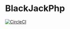 # BlackJackPhp

[![CircleCI](https://circleci.com/gh/yudedako2444/BlackJackPhp.svg?style=svg)](https://circleci.com/gh/yudedako2444/BlackJackPhp)